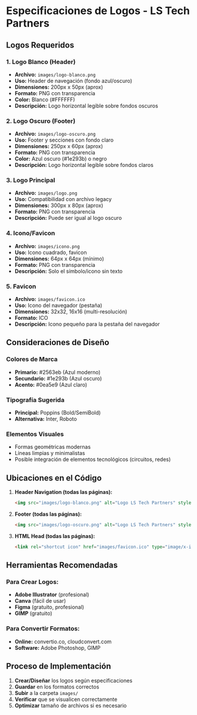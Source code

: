 # Especificaciones de Logos - LS Tech Partners

## Logos Requeridos

### 1. Logo Blanco (Header)
- **Archivo:** `images/logo-blanco.png`
- **Uso:** Header de navegación (fondo azul/oscuro)
- **Dimensiones:** 200px x 50px (aprox)
- **Formato:** PNG con transparencia
- **Color:** Blanco (#FFFFFF)
- **Descripción:** Logo horizontal legible sobre fondos oscuros

### 2. Logo Oscuro (Footer)
- **Archivo:** `images/logo-oscuro.png`
- **Uso:** Footer y secciones con fondo claro
- **Dimensiones:** 250px x 60px (aprox)
- **Formato:** PNG con transparencia
- **Color:** Azul oscuro (#1e293b) o negro
- **Descripción:** Logo horizontal legible sobre fondos claros

### 3. Logo Principal
- **Archivo:** `images/logo.png`
- **Uso:** Compatibilidad con archivo legacy
- **Dimensiones:** 300px x 80px (aprox)
- **Formato:** PNG con transparencia
- **Descripción:** Puede ser igual al logo oscuro

### 4. Icono/Favicon
- **Archivo:** `images/icono.png`
- **Uso:** Icono cuadrado, favicon
- **Dimensiones:** 64px x 64px (mínimo)
- **Formato:** PNG con transparencia
- **Descripción:** Solo el símbolo/icono sin texto

### 5. Favicon
- **Archivo:** `images/favicon.ico`
- **Uso:** Icono del navegador (pestaña)
- **Dimensiones:** 32x32, 16x16 (multi-resolución)
- **Formato:** ICO
- **Descripción:** Icono pequeño para la pestaña del navegador

## Consideraciones de Diseño

### Colores de Marca
- **Primario:** #2563eb (Azul moderno)
- **Secundario:** #1e293b (Azul oscuro)
- **Acento:** #0ea5e9 (Azul claro)

### Tipografía Sugerida
- **Principal:** Poppins (Bold/SemiBold)
- **Alternativa:** Inter, Roboto

### Elementos Visuales
- Formas geométricas modernas
- Líneas limpias y minimalistas
- Posible integración de elementos tecnológicos (circuitos, redes)

## Ubicaciones en el Código

1. **Header Navigation (todas las páginas):**
   ```html
   <img src="images/logo-blanco.png" alt="Logo LS Tech Partners" style="height: 40px;">
   ```

2. **Footer (todas las páginas):**
   ```html
   <img src="images/logo-oscuro.png" alt="Logo LS Tech Partners" style="width: 150px;">
   ```

3. **HTML Head (todas las páginas):**
   ```html
   <link rel="shortcut icon" href="images/favicon.ico" type="image/x-icon">
   ```

## Herramientas Recomendadas

### Para Crear Logos:
- **Adobe Illustrator** (profesional)
- **Canva** (fácil de usar)
- **Figma** (gratuito, profesional)
- **GIMP** (gratuito)

### Para Convertir Formatos:
- **Online:** convertio.co, cloudconvert.com
- **Software:** Adobe Photoshop, GIMP

## Proceso de Implementación

1. **Crear/Diseñar** los logos según especificaciones
2. **Guardar** en los formatos correctos
3. **Subir** a la carpeta `images/`
4. **Verificar** que se visualicen correctamente
5. **Optimizar** tamaño de archivos si es necesario
